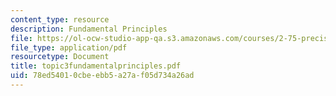 ```yaml
---
content_type: resource
description: Fundamental Principles
file: https://ol-ocw-studio-app-qa.s3.amazonaws.com/courses/2-75-precision-machine-design-fall-2001/78ed54010cbeebb5a27af05d734a26ad_topic3fundamentalprinciples.pdf
file_type: application/pdf
resourcetype: Document
title: topic3fundamentalprinciples.pdf
uid: 78ed5401-0cbe-ebb5-a27a-f05d734a26ad
---
```

